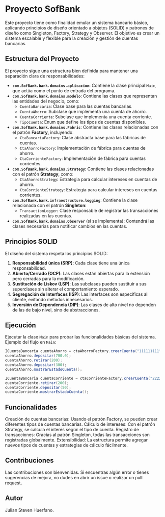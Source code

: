 # Proyecto SofBank

Este proyecto tiene como finalidad emular un sistema bancario básico, aplicando principios de diseño orientado a objetos (SOLID) y patrones de diseño como Singleton, Factory, Strategy y Observer. El objetivo es crear un sistema escalable y flexible para la creación y gestión de cuentas bancarias.

## Estructura del Proyecto

El proyecto sigue una estructura bien definida para mantener una separación clara de responsabilidades:

- **`com.SofBank.bank.domains.aplicacion`**: Contiene la clase principal `Main`, que actúa como el punto de entrada del programa.
- **`com.SofBank.bank.domains.modelo`**: Contiene las clases que representan las entidades del negocio, como:
    - `CuentaBancaria`: Clase base para las cuentas bancarias.
    - `CuentaAhorro`: Subclase que implementa una cuenta de ahorro.
    - `CuentaCorriente`: Subclase que implementa una cuenta corriente.
    - `TipoCuenta`: Enum que define los tipos de cuentas disponibles.
- **`com.SofBank.bank.domains.Fabric`**: Contiene las clases relacionadas con el patrón **Factory**, incluyendo:
    - `CtaBancariaFactory`: Clase abstracta base para las fábricas de cuentas.
    - `CtaAhorroFactory`: Implementación de fábrica para cuentas de ahorro.
    - `CtaCorrienteFactory`: Implementación de fábrica para cuentas corrientes.
- **`com.SofBank.bank.domains.Strategy`**: Contiene las clases relacionadas con el patrón **Strategy**, como:
    - `CtaAhorroStrategy`: Estrategia para calcular intereses en cuentas de ahorro.
    - `CtaCorrienteStrategy`: Estrategia para calcular intereses en cuentas corrientes.
- **`com.SofBank.bank.infraestructure.logging`**: Contiene la clase relacionada con el patrón **Singleton**:
    - `TransactionLogger`: Clase responsable de registrar las transacciones realizadas en las cuentas.
- **`com.SofBank.bank.domains.Observer`** (si se implementa): Contendrá las clases necesarias para notificar cambios en las cuentas.

## Principios SOLID

El diseño del sistema respeta los principios SOLID:
1. **Responsabilidad única (SRP)**: Cada clase tiene una única responsabilidad.
2. **Abierto/Cerrado (OCP)**: Las clases están abiertas para la extensión pero cerradas para la modificación.
3. **Sustitución de Liskov (LSP)**: Las subclases pueden sustituir a sus superclases sin alterar el comportamiento esperado.
4. **Segregación de Interfaces (ISP)**: Las interfaces son específicas al cliente, evitando métodos innecesarios.
5. **Inversión de Dependencia (DIP)**: Las clases de alto nivel no dependen de las de bajo nivel, sino de abstracciones.

## Ejecución

Ejecutar la clase `Main` para probar las funcionalidades básicas del sistema. Ejemplo del flujo en `Main`:

```java
ICuentaBancaria cuentaAhorro = ctaAhorroFactory.crearCuenta("111111111", 1000, 0.087, TipoCuenta.AHORRO);
cuentaAhorro.depositar(700.0);
cuentaAhorro.retirar(200);
cuentaAhorro.depositar(300);
cuentaAhorro.mostrarEstadoCuenta();

ICuentaBancaria cuentaCorriente = ctaCorrienteFactory.crearCuenta("222222222", 500, 0.087, TipoCuenta.CORRIENTE);
cuentaCorriente.retirar(200);
cuentaCorriente.depositar(50);
cuentaCorriente.mostrarEstadoCuenta();
```

## Funcionalidades
Creación de cuentas bancarias: Usando el patrón Factory, se pueden crear diferentes tipos de cuentas bancarias.
Cálculo de intereses: Con el patrón Strategy, se calcula el interés según el tipo de cuenta.
Registro de transacciones: Gracias al patrón Singleton, todas las transacciones son registradas globalmente.
Extensibilidad: La estructura permite agregar nuevos tipos de cuentas y estrategias de cálculo fácilmente.

## Contribuciones
Las contribuciones son bienvenidas. Si encuentras algún error o tienes sugerencias de mejora, no dudes en abrir un issue o realizar un pull request.

## Autor
Julian Steven Huerfano.
